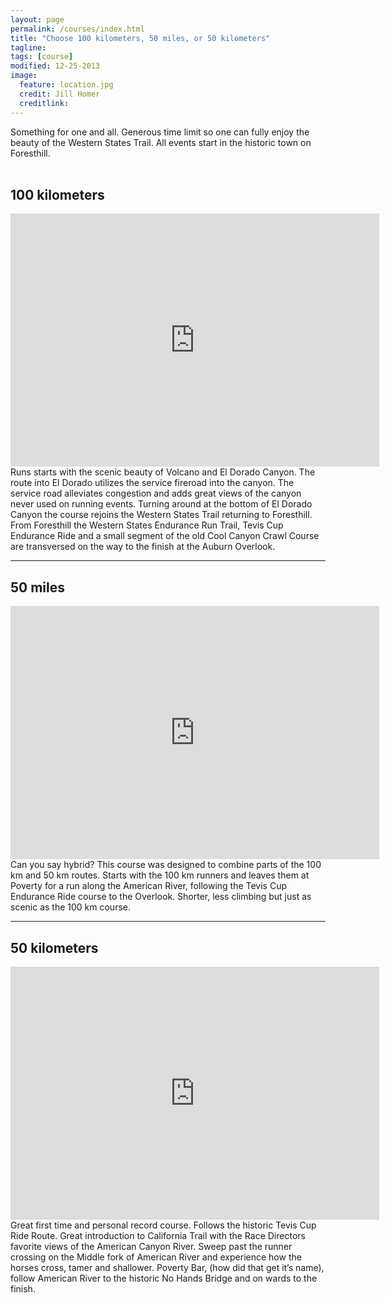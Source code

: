 ```yaml
---
layout: page
permalink: /courses/index.html
title: "Choose 100 kilometers, 50 miles, or 50 kilometers"
tagline: 
tags: [course]
modified: 12-25-2013
image:
  feature: location.jpg
  credit: Jill Homer
  creditlink: 
---
```


Something for one and all. Generous time limit so one can fully enjoy the beauty of the Western States Trail. All events start in the historic town on Foresthill.
<br><br>

## 100 kilometers

<iframe height='405' width='590' frameborder='0' allowtransparency='true' scrolling='no' src='http://www.strava.com/activities/102414416/embed/725e28c018793f1018d339f497384f735876029f'></iframe>
<br>
Runs starts with the scenic beauty of Volcano and El Dorado Canyon. The route into El Dorado utilizes the service fireroad into the canyon. The service road alleviates congestion and adds great views of the canyon never used on running events. Turning around at the bottom of El Dorado Canyon the course rejoins the Western States Trail returning to Foresthill. From Foresthill the Western States Endurance Run Trail, Tevis Cup Endurance Ride and a small segment of the old Cool Canyon Crawl Course are transversed on the way to the finish at the Auburn Overlook. 

<!-- | Course Map | [click here]({{ site.url }}/images/100k-map.png) |
| Course Profile | [click here]({{ site.url }}/images/100k-profile.png) |
| Elevation Gain | 17,808 feet |
| Elevation Loss | 19,743 feet |
| Minimum Elevation | 541 feet |
| Maximum Elevation | 3,722 feet |
 -->



<hr>

## 50 miles

<iframe height='405' width='590' frameborder='0' allowtransparency='true' scrolling='no' src='http://www.strava.com/activities/102413320/embed/3d54150f35ffdd765e5adc83b7e27ed81a075c0c'></iframe>
<br>
Can you say hybrid? This course was designed to combine parts of the 100 km and 50 km routes.  Starts with the 100 km runners and leaves them at Poverty for a run along the American River, following the Tevis Cup Endurance Ride course to the Overlook. Shorter, less climbing but just as scenic as the 100 km course.  

<!-- | Course Map | [click here]({{ site.url }}/images/50m-map.png)
| Course Profile | [click here]({{ site.url }}/images/50m-profile.png) 
| Elevation Gain | 13,481 feet |
| Elevation Loss | 15,421 feet |
| Minimum Elevation | 541 feet |
| Maximum Elevation | 3,722 feet |
 -->


<hr>

## 50 kilometers

<iframe height='405' width='590' frameborder='0' allowtransparency='true' scrolling='no' src='http://www.strava.com/activities/102415028/embed/e6b25b5aba575d10458e188e9f32fb5934f55b52'></iframe>
<br>
Great first time and personal record course. Follows the historic Tevis Cup Ride Route. Great introduction to California Trail with the Race Directors favorite views of the American Canyon River. Sweep past the runner crossing on the Middle fork of American River and experience how the horses cross, tamer and shallower. Poverty Bar, (how did that get it’s name), follow American River to the historic No Hands Bridge and on wards to the finish.  

<!-- | Course Map | [click here]({{ site.url }}/images/50k-map.png)
| Course Profile | [click here]({{ site.url }}/images/50k-profile.png) 
| Elevation Gain | 7,526 feet |
| Elevation Loss | 9,313 feet |
| Minimum Elevation | 541 feet |
| Maximum Elevation | 3,132 feet |
 -->



